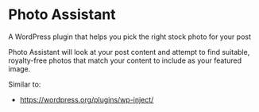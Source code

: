 # Photo Assistant
A WordPress plugin that helps you pick the right stock photo for your post

Photo Assistant will look at your post content and attempt to find suitable, royalty-free photos that match 
your content to include as your featured image.

Similar to:
  - https://wordpress.org/plugins/wp-inject/
